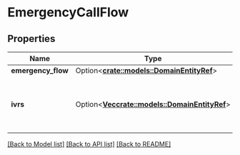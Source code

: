 # EmergencyCallFlow

## Properties

Name | Type | Description | Notes
------------ | ------------- | ------------- | -------------
**emergency_flow** | Option<[**crate::models::DomainEntityRef**](DomainEntityRef.md)> |  | [optional]
**ivrs** | Option<[**Vec<crate::models::DomainEntityRef>**](DomainEntityRef.md)> | The IVR(s) to route to the call flow during an emergency. | [optional]

[[Back to Model list]](../README.md#documentation-for-models) [[Back to API list]](../README.md#documentation-for-api-endpoints) [[Back to README]](../README.md)


